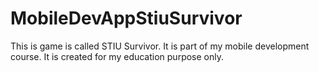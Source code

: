 # MobileDevAppStiuSurvivor
This is game is called STIU Survivor. 
It is part of my mobile development course. 
It is created for my education purpose only.
